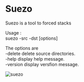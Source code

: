 # Suezo 

Suezo is a tool to forced stacks

Usage :  
     suezo -src <source> -dst <destination> [options]  

The options are  
     -delete       delete source directories.  
     -help          display help message.  
     -version     display versfion message.  

![suezo](https://image01.seesaawiki.jp/d/s/ddddcolors/e76cf6403eb7b307.png)
